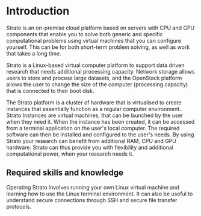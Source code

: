 # Introduction

Strato is an on-premise cloud platform based on servers with CPU and GPU components that enable you to solve both generic and specific computational problems using virtual machines that you can configure yourself. This can be for both short-term problem solving, as well as work that takes a long time.

Strato is a Linux-based virtual computer platform to support data driven research that needs additional processing capacity. Network storage allows users to store and process large datasets, and the OpenStack platform allows the user to change the size of the computer (processing capacity) that is connected to their boot disk.

The Strato platform is a cluster of hardware that is virtualised to create instances that essentially function as a regular computer environment. Strato Instances are virtual machines, that can be launched by the user when they need it. When the instance has been created, it can be accessed from a terminal application on the user's local computer. The required software can then be installed and configured to the user's needs. By using Strato your research can benefit from additional RAM, CPU and GPU hardware. Strato can thus provide you with flexibility and additional computational power, when your research needs it.

## Required skills and knowledge

Operating Strato involves running your own Linux virtual machine and learning how to use the Linux terminal environment. It can also be useful to understand secure connections through SSH and secure file transfer protocols.

